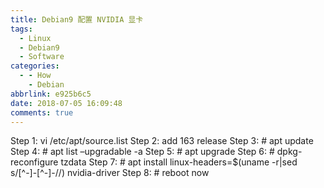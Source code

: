 ```yaml
---
title: Debian9 配置 NVIDIA 显卡
tags:
  - Linux
  - Debian9
  - Software
categories:
  - - How
    - Debian
abbrlink: e925b6c5
date: 2018-07-05 16:09:48
comments: true
---
```


Step 1: vi /etc/apt/source.list
Step 2: add 163 release
Step 3: # apt update
Step 4: # apt list –upgradable -a
Step 5: # apt upgrade
Step 6: # dpkg-reconfigure tzdata
Step 7: # apt install linux-headers=$(uname -r|sed s/[^-]-[^-]-//) nvidia-driver
Step 8: # reboot now
